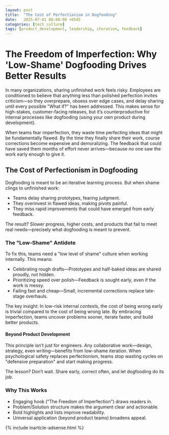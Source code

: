 ```yaml
---
layout: post
title:  "The Cost of Perfectionism in Dogfooding"
date:   2025-07-01 08:00:00 +0545
categories: [tech_culture]
tags: [product_development, leadership, iteration, feedback]
---
```


# The Freedom of Imperfection: Why 'Low-Shame' Dogfooding Drives Better Results

In many organizations, sharing unfinished work feels risky. Employees are conditioned to believe that anything less than polished perfection invites criticism—so they overprepare, obsess over edge cases, and delay sharing until every possible "What if?" has been addressed. This makes sense for high-stakes, customer-facing releases, but it’s counterproductive for internal processes like dogfooding (using your own product during development).

When teams fear imperfection, they waste time perfecting ideas that might be fundamentally flawed. By the time they finally share their work, course corrections become expensive and demoralizing. The feedback that could have saved them months of effort never arrives—because no one saw the work early enough to give it.

## The Cost of Perfectionism in Dogfooding

Dogfooding is meant to be an iterative learning process. But when shame clings to unfinished work:

* Teams delay sharing prototypes, fearing judgment.
* They overinvest in flawed ideas, making pivots painful.
* They miss rapid improvements that could have emerged from early feedback.

The result? Slower progress, higher costs, and products that fail to meet real needs—precisely what dogfooding is meant to prevent.

### The "Low-Shame" Antidote

To fix this, teams need a "low level of shame" culture when working internally. This means:
* Celebrating rough drafts—Prototypes and half-baked ideas are shared proudly, not hidden.
* Prioritizing speed over polish—Feedback is sought early, even if the work is messy.
* Failing fast and cheap—Small, incremental corrections replace late-stage overhauls.

The key insight: In low-risk internal contexts, the cost of being wrong early is trivial compared to the cost of being wrong late. By embracing imperfection, teams uncover problems sooner, iterate faster, and build better products.

#### Beyond Product Development

This principle isn’t just for engineers. Any collaborative work—design, strategy, even writing—benefits from low-shame iteration. When psychological safety replaces perfectionism, teams stop wasting cycles on "defensive preparation" and start making progress.

The lesson? Don’t wait. Share early, correct often, and let dogfooding do its job.

### Why This Works

* Engaging hook ("The Freedom of Imperfection") draws readers in.
* Problem/Solution structure makes the argument clear and actionable.
* Bold highlights and lists improve readability.
* Universal application (beyond product teams) broadens appeal.

{% include inarticle-adsense.html %}